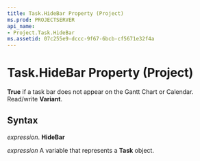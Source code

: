 ```yaml
---
title: Task.HideBar Property (Project)
ms.prod: PROJECTSERVER
api_name:
- Project.Task.HideBar
ms.assetid: 07c255e9-dccc-9f67-6bcb-cf5671e32f4a
---
```



# Task.HideBar Property (Project)

 **True** if a task bar does not appear on the Gantt Chart or Calendar. Read/write **Variant**.


## Syntax

 _expression_. **HideBar**

 _expression_ A variable that represents a **Task** object.


